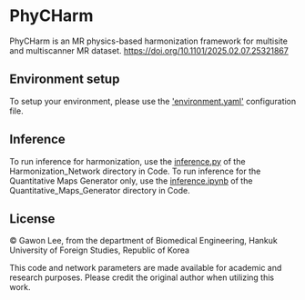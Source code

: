 # PhyCHarm
PhyCHarm is an MR physics-based harmonization framework for multisite and multiscanner MR dataset.
https://doi.org/10.1101/2025.02.07.25321867

  
## Environment setup
To setup your environment, please use the ['environment.yaml'](https://github.com/HUFS-AIIMST/PhyCHarm/blob/0371710f9da5d2e1d937e35b033a54cf1e90b854/environment.yaml) configuration file.


## Inference
To run inference for harmonization, use the [inference.py](https://github.com/HUFS-AIIMST/PhyCHarm/blob/0371710f9da5d2e1d937e35b033a54cf1e90b854/Code/Harmonization_Network/inference.py) of the Harmonization_Network directory in Code.
To run inference for the Quantitative Maps Generator only, use the [inference.ipynb](https://github.com/HUFS-AIIMST/PhyCHarm/blob/0371710f9da5d2e1d937e35b033a54cf1e90b854/Code/Quantitative_Maps_Generator/inference.ipynb) of the Quantitative_Maps_Generator directory in Code.


## License 
© Gawon Lee, from the department of Biomedical Engineering, Hankuk University of Foreign Studies, Republic of Korea


This code and network parameters are made available for academic and research purposes. 
Please credit the original author when utilizing this work.
